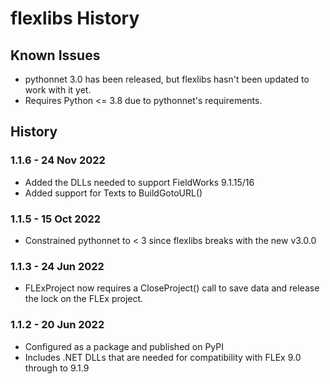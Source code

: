# flexlibs History

## Known Issues

* pythonnet 3.0 has been released, but flexlibs hasn't been updated to work with it yet.
* Requires Python <= 3.8 due to pythonnet's requirements.

## History

### 1.1.6 - 24 Nov 2022

+ Added the DLLs needed to support FieldWorks 9.1.15/16
+ Added support for Texts to BuildGotoURL()

### 1.1.5 - 15 Oct 2022

+ Constrained pythonnet to < 3 since flexlibs breaks with the new v3.0.0 

### 1.1.3 - 24 Jun 2022

+ FLExProject now requires a CloseProject() call to save data and
  release the lock on the FLEx project.

### 1.1.2 - 20 Jun 2022

+ Configured as a package and published on PyPI
+ Includes .NET DLLs that are needed for compatibility with FLEx 9.0
  through to 9.1.9
  